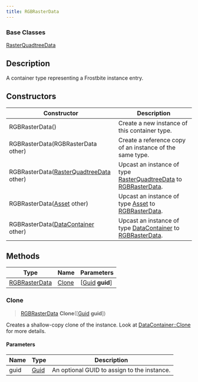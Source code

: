 ```yaml
---
title: RGBRasterData
---
```

### Base Classes

[RasterQuadtreeData](RasterQuadtreeData)

## Description

A container type representing a Frostbite instance entry.

## Constructors

| Constructor                                                              | Description                                                                                                       |
| ------------------------------------------------------------------------ | ----------------------------------------------------------------------------------------------------------------- |
| RGBRasterData()                                                          | Create a new instance of this container type.                                                                     |
| RGBRasterData(RGBRasterData other)                                       | Create a reference copy of an instance of the same type.                                                          |
| RGBRasterData([RasterQuadtreeData](RasterQuadtreeData) other)            | Upcast an instance of type [RasterQuadtreeData](RasterQuadtreeData) to [RGBRasterData](RGBRasterData).            |
| RGBRasterData([Asset](Asset) other)                                      | Upcast an instance of type [Asset](Asset) to [RGBRasterData](RGBRasterData).                                      |
| RGBRasterData([DataContainer](/vext/ref/shared/class/datacontainer) other) | Upcast an instance of type [DataContainer](/vext/ref/shared/class/datacontainer) to [RGBRasterData](RGBRasterData). |

## Methods

| Type                           | Name            | Parameters                                     |
| ------------------------------ | --------------- | ---------------------------------------------- |
| [RGBRasterData](RGBRasterData) | [Clone](#clone) | \[[Guid](/vext/ref/shared/class/guid) **guid**\] |

### Clone

> [RGBRasterData](RGBRasterData) **Clone**(\[[Guid](/vext/ref/shared/class/guid) **guid**\])

Creates a shallow-copy clone of the instance. Look at [DataContainer::Clone](/vext/ref/shared/class/datacontainer#clone) for more details.

#### Parameters

| Name | Type         | Description                                 |
| ---- | ------------ | ------------------------------------------- |
| guid | [Guid](Guid) | An optional GUID to assign to the instance. |
